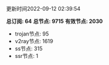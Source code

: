 更新时间2022-09-12 02:39:54

**总订阅: 64**
**总节点: 9715**
**有效节点: 2030**
- trojan节点: 95
- v2ray节点: 1619
- ss节点: 315
- ssr节点: 1
